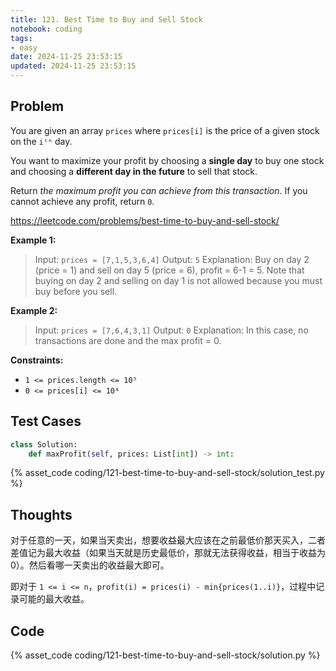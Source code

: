 ```yaml
---
title: 121. Best Time to Buy and Sell Stock
notebook: coding
tags:
- easy
date: 2024-11-25 23:53:15
updated: 2024-11-25 23:53:15
---
```

## Problem

You are given an array `prices` where `prices[i]` is the price of a given stock on the `iᵗʰ` day.

You want to maximize your profit by choosing a **single day** to buy one stock and choosing a **different day in the future** to sell that stock.

Return _the maximum profit you can achieve from this transaction_. If you cannot achieve any profit, return `0`.

<https://leetcode.com/problems/best-time-to-buy-and-sell-stock/>

**Example 1:**

> Input: `prices = [7,1,5,3,6,4]`
> Output: `5`
> Explanation: Buy on day 2 (price = 1) and sell on day 5 (price = 6), profit = 6-1 = 5.
> Note that buying on day 2 and selling on day 1 is not allowed because you must buy before you sell.

**Example 2:**

> Input: `prices = [7,6,4,3,1]`
> Output: `0`
> Explanation: In this case, no transactions are done and the max profit = 0.

**Constraints:**

- `1 <= prices.length <= 10⁵`
- `0 <= prices[i] <= 10⁴`

## Test Cases

``` python
class Solution:
    def maxProfit(self, prices: List[int]) -> int:
```

{% asset_code coding/121-best-time-to-buy-and-sell-stock/solution_test.py %}

## Thoughts

对于任意的一天，如果当天卖出，想要收益最大应该在之前最低价那天买入，二者差值记为最大收益（如果当天就是历史最低价，那就无法获得收益，相当于收益为 0）。然后看哪一天卖出的收益最大即可。

即对于 `1 <= i <= n`，`profit(i) = prices(i) - min{prices(1..i)}`，过程中记录可能的最大收益。

## Code

{% asset_code coding/121-best-time-to-buy-and-sell-stock/solution.py %}
